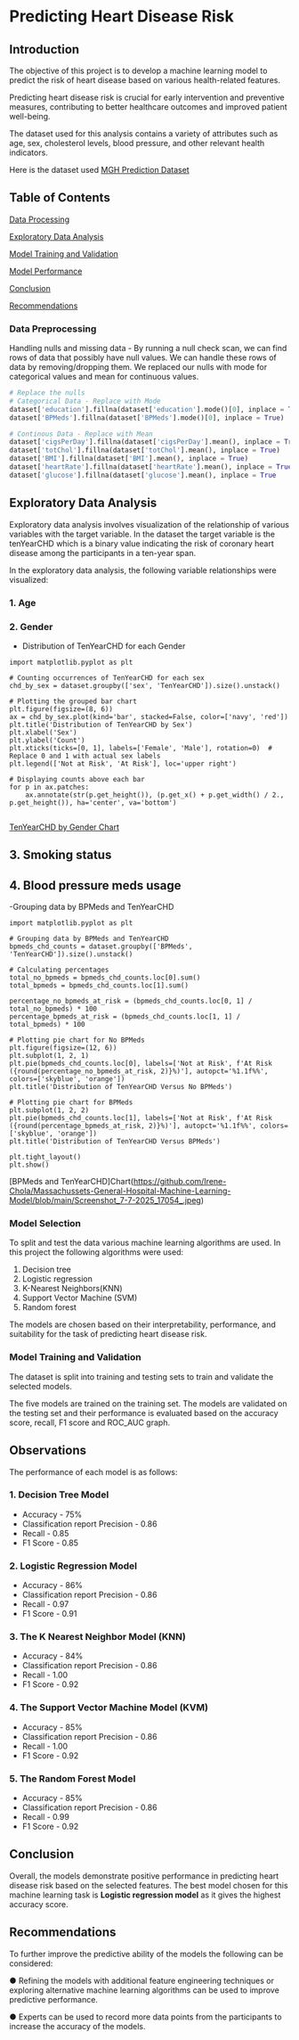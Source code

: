 # Predicting Heart Disease Risk 
## Introduction 
The objective of this project is to develop a machine learning model to predict the risk of heart disease based on various health-related features. 

Predicting heart disease risk is crucial for early intervention and preventive measures, contributing to better healthcare outcomes and improved patient well-being. 

The dataset used for this analysis contains a variety of attributes such as age, sex, cholesterol levels, blood pressure, and other relevant health indicators. 

Here is the dataset used [MGH Prediction Dataset](https://github.com/Irene-Chola/Massachussets-General-Hospital-Machine-Learning-Model/blob/main/MGH_Prediction_DataSet.csv)

## Table of Contents
[Data Processing](data-processing)

[Exploratory Data Analysis](exploratory-data-analysis)

[Model Training and Validation ](model-training-and-validation)

[Model Performance](model-performance)

[Conclusion](Conclusion)

[Recommendations ](recommendations)


### Data Preprocessing 
Handling nulls and missing data - By running a null check scan, we can find rows of data that possibly have null values. We can handle these rows of data by removing/dropping them. We replaced our nulls with mode for categorical values and mean for continuous values.

```python
# Replace the nulls
# Categorical Data - Replace with Mode
dataset['education'].fillna(dataset['education'].mode()[0], inplace = True)
dataset['BPMeds'].fillna(dataset['BPMeds'].mode()[0], inplace = True)

# Continous Data - Replace with Mean
dataset['cigsPerDay'].fillna(dataset['cigsPerDay'].mean(), inplace = True)
dataset['totChol'].fillna(dataset['totChol'].mean(), inplace = True)
dataset['BMI'].fillna(dataset['BMI'].mean(), inplace = True)
dataset['heartRate'].fillna(dataset['heartRate'].mean(), inplace = True)
dataset['glucose'].fillna(dataset['glucose'].mean(), inplace = True

```

## Exploratory Data Analysis
Exploratory data analysis involves visualization of the relationship of various variables with the target variable. In the dataset the target variable is the tenYearCHD which is a binary value indicating the risk of coronary heart disease among the participants in a ten-year span.  

In the exploratory data analysis, the following variable relationships were visualized: 
### 1. Age
### 2. Gender
  - Distribution of TenYearCHD for each Gender
```
import matplotlib.pyplot as plt

# Counting occurrences of TenYearCHD for each sex
chd_by_sex = dataset.groupby(['sex', 'TenYearCHD']).size().unstack()

# Plotting the grouped bar chart
plt.figure(figsize=(8, 6))
ax = chd_by_sex.plot(kind='bar', stacked=False, color=['navy', 'red'])
plt.title('Distribution of TenYearCHD by Sex')
plt.xlabel('Sex')
plt.ylabel('Count')
plt.xticks(ticks=[0, 1], labels=['Female', 'Male'], rotation=0)  # Replace 0 and 1 with actual sex labels
plt.legend(['Not at Risk', 'At Risk'], loc='upper right')

# Displaying counts above each bar
for p in ax.patches:
    ax.annotate(str(p.get_height()), (p.get_x() + p.get_width() / 2., p.get_height()), ha='center', va='bottom')


```

[TenYearCHD by Gender Chart](https://github.com/Irene-Chola/Massachussets-General-Hospital-Machine-Learning-Model/blob/main/Screenshot_7-7-2025_17129_.jpeg)

## 3. Smoking status
## 4. Blood pressure meds usage
   -Grouping data by BPMeds and TenYearCHD 
   
```import pandas as pd
import matplotlib.pyplot as plt

# Grouping data by BPMeds and TenYearCHD
bpmeds_chd_counts = dataset.groupby(['BPMeds', 'TenYearCHD']).size().unstack()

# Calculating percentages
total_no_bpmeds = bpmeds_chd_counts.loc[0].sum()
total_bpmeds = bpmeds_chd_counts.loc[1].sum()

percentage_no_bpmeds_at_risk = (bpmeds_chd_counts.loc[0, 1] / total_no_bpmeds) * 100
percentage_bpmeds_at_risk = (bpmeds_chd_counts.loc[1, 1] / total_bpmeds) * 100

# Plotting pie chart for No BPMeds
plt.figure(figsize=(12, 6))
plt.subplot(1, 2, 1)
plt.pie(bpmeds_chd_counts.loc[0], labels=['Not at Risk', f'At Risk ({round(percentage_no_bpmeds_at_risk, 2)}%)'], autopct='%1.1f%%', colors=['skyblue', 'orange'])
plt.title('Distribution of TenYearCHD Versus No BPMeds')

# Plotting pie chart for BPMeds
plt.subplot(1, 2, 2)
plt.pie(bpmeds_chd_counts.loc[1], labels=['Not at Risk', f'At Risk ({round(percentage_bpmeds_at_risk, 2)}%)'], autopct='%1.1f%%', colors=['skyblue', 'orange'])
plt.title('Distribution of TenYearCHD Versus BPMeds')

plt.tight_layout()
plt.show()
```
[BPMeds and TenYearCHD]Chart(https://github.com/Irene-Chola/Massachussets-General-Hospital-Machine-Learning-Model/blob/main/Screenshot_7-7-2025_17054_.jpeg)

### Model Selection 
To split and test the data various machine learning algorithms are used. In this project the following algorithms were used: 
1. Decision tree
2. Logistic regression
3. K-Nearest Neighbors(KNN)
4. Support Vector Machine (SVM)
5. Random forest  

The models are chosen based on their interpretability, performance, and suitability for the task of predicting heart disease risk. 

### Model Training and Validation 

The dataset is split into training and testing sets to train and validate the selected models. 

The five models are trained on the training set. The models are validated on the testing set and their performance is evaluated based on the accuracy score, recall, F1 score and ROC_AUC graph.  

## Observations 
The performance of each model is as follows:
### 1. Decision Tree Model
- Accuracy - 75%
- Classification report Precision - 0.86 
- Recall - 0.85
- F1 Score - 0.85

### 2. Logistic Regression Model
- Accuracy - 86%
- Classification report Precision - 0.86
- Recall - 0.97
- F1 Score - 0.91

### 3. The K Nearest Neighbor Model (KNN)
- Accuracy - 84%
- Classification report Precision - 0.86 
- Recall - 1.00
- F1 Score - 0.92
  
### 4. The Support Vector Machine Model (KVM)
- Accuracy - 85%
- Classification report Precision - 0.86 
- Recall - 1.00
- F1 Score - 0.92

### 5. The Random Forest Model
- Accuracy - 85%
- Classification report Precision - 0.86 
- Recall - 0.99
- F1 Score - 0.92

## Conclusion
Overall, the models demonstrate positive performance in predicting heart disease risk based on the selected features. The best model chosen for this machine learning task is **Logistic regression model** as it gives the highest accuracy score.
  
## Recommendations 
To further improve the predictive ability of the models the following can be considered: 

● Refining the models with additional feature engineering techniques or exploring alternative machine learning algorithms can be used to improve predictive performance. 

● Experts can be used to record more data points from the participants to increase the accuracy of the models.
